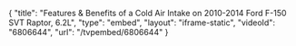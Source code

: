{
    "title": "Features & Benefits of a Cold Air Intake on 2010-2014 Ford F-150 SVT Raptor, 6.2L",
    "type": "embed",
    "layout": "iframe-static",
    "videoId": "6806644",
    "url": "\/tvpembed\/6806644"
}